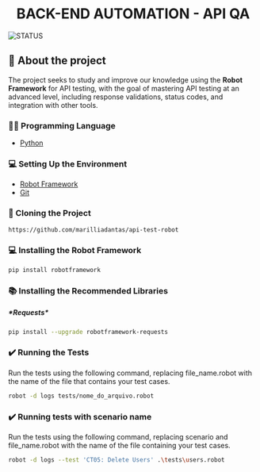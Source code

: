 <h1 align="center"> BACK-END AUTOMATION - API QA</h1>

![STATUS](https://img.shields.io/static/v1?label=STATUS&message=EM%20CONSTRU%C3%87%C3%83O&color=yellow&style=for-the-badge)


## 💬 About the project
<p> The project seeks to study and improve our knowledge using the <b>Robot Framework</b> for API testing, with the goal of mastering API testing at an advanced level, including response validations, status codes, and integration with other tools.

### 👨‍💻 Programming Language
- [Python](<https://www.python.org/>)


### 💻 Setting Up the Environment
- [Robot Framework](<https://robotframework.org/>)
- [Git](<https://git-scm.com/downloads>)


### 📁 Cloning the Project
```bash
https://github.com/marilliadantas/api-test-robot
```

### 💻 Installing the Robot Framework
```bash
pip install robotframework
```

### 📚 Installing the Recommended Libraries
<h5>*Requests*</h5>

```bash
pip install --upgrade robotframework-requests
```

### ✔️ Running the Tests
Run the tests using the following command, replacing file_name.robot with the name of the file that contains your test cases.
```bash
robot -d logs tests/nome_do_arquivo.robot
```

### ✔️ Running tests with scenario name
Run the tests using the following command, replacing scenario and file_name.robot with the name of the file containing your test cases.
```bash
robot -d logs --test 'CT05: Delete Users' .\tests\users.robot
```
